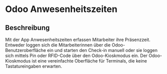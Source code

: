 # Odoo Anwesenheitszeiten

## Beschreibung

Mit der App Anwesenheitszeiten erfassen Mitarbeiter ihre Präsenzzeit. Entweder loggen sich die Mitarbeiterinnen über die Odoo-Benutzeroberfläche ein und starten den Check-in manuell oder sie loggen sich mittels Pin oder RFID-Code über den Odoo-Kioskmodus ein. Der Odoo-Kioskmodus ist eine vereinfachte Oberfläche für Terminals, die keine Tastatureingaben erwarten.
